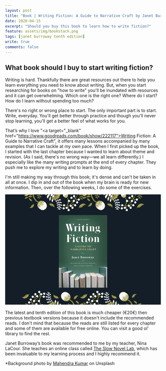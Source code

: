 ```yaml
---	
layout: post	
title: "Book | Writing Fiction: A Guide to Narrative Craft by Janet Burroway"	
date: 2020-04-15	
excerpt: "Should you buy this book to learn how to write fiction?"	
feature: assets/img/bookstack.png	
tags: [janet burroway tenth edition]	
write: true	
comments: false	
---	
```

## What book should I buy to start writing fiction?

Writing is hard. Thankfully there are great resources out there to help you learn everything you need to know about writing. But, when you start researching for books on "how to write" you'll be inundated with resources and it can get overwhelming. Which one is the right one? Where do I start? How do I learn without spending too much? 

There's no right or wrong place to start. The only important part is to start. Write, everyday. You'll get better through practice and though you'll never stop learning, you'll get a better feel of what works for you.

That’s why I love "<a target="_blank" href="https://www.goodreads.com/book/show/222117”>Writing Fiction: A Guide to Narrative Craft</a>", it offers many lessons accompanied by many examples that I can tackle at my own pace. When I first picked up the book, I started with the last chapter because I wanted to learn about theme and revision. (As I said, there's no wrong way—we all learn differently.) I especially like the many writing prompts at the end of every chapter. They push me to explore my writing and to learn by doing.

I'm still making my way through this book; it's dense and can't be taken in all at once. I dip in and out of the book when my brain is ready for new information. Then, over the following weeks, I do some of the exercises.

![Writing Fiction](/assets/img/writingfiction-10.png)

The latest and tenth edition of this book is much cheaper (€20€) then previous textbook versions because it doesn't include the recommended reads. I don't mind that because the reads are still listed for every chapter and some of them are available for free online. You can visit a good ol' library to find the rest.

Janet Burroway’s book was recommended to me by my teacher, Nina LaCour. She teaches an online class called [The Slow Novel Lab](https://www.ninalacour.com/the-slow-novel-lab), which has been invaluable to my learning process and I highly recommend it.

*Background photo by [Mahendra Kumar](https://unsplash.com/photos/fkhesK9SRVU) on Unsplash
